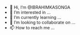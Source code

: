 - 👋 Hi, I’m @IBRAHIMKASONGA
- 👀 I’m interested in ...
- 🌱 I’m currently learning ...
- 💞️ I’m looking to collaborate on ...
- 📫 How to reach me ...

<!---
IBRAHIMKASONGA/IBRAHIMKASONGA is a ✨ special ✨ repository because its `README.md` (this file) appears on your GitHub profile.
You can click the Preview link to take a look at your changes.
--->

